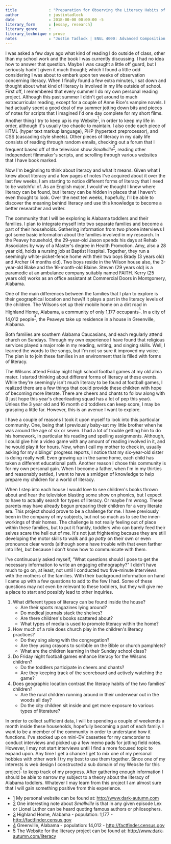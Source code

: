 ```yaml
---
title              : "Preparation for Observing the Literacy Habits of Alabama Toddlers"
author             : justintadlock
date               : 2018-00-00 00:00:00 -5
literary_form      : [essay, research]
literary_genre     :
literary_technique : prose
notes              : "Justin Tadlock | ENGL 4000: Advanced Composition | Kevin Roozen | Preliminary Plan for Research | September 15, 2005"
---
```


I was asked a few days ago what kind of reading I do outside of class, other than my school work and the book I was currently discussing. I had no idea how to answer that question. Maybe I was caught a little off guard, but I seriously hadn't given it much thought; which I found a little odd considering I was about to embark upon ten weeks of observation concerning literacy. When I finally found a few extra minutes, I sat down and thought about what kind of literacy is involved in my life outside of school. First off, I remembered that every summer I do my own personal reading project. Although this past summer I didn't get around to much extracurricular reading, except for a couple of Anne Rice's vampire novels. I had actually spent a good deal of my summer jotting down bits and pieces of notes for scripts that I imagined I'd one day complete for my short films. Another thing I try to keep up is my Website<sup><a href="#sdfootnote1sym"><sup>1</sup></a></sup>, in order to keep my life in order, although it's usually too chaotic to maintain. I also code each piece of HTML (hyper text markup language), PHP (hypertext preprocessor), and CSS (cascading style sheets). Other pieces of literacy in my daily life consists of reading through random emails, checking out a forum that I frequent based off of the television show <i>Smallville</i><sup><a href="#sdfootnote2sym"><sup>2</sup></a></sup>, reading other independent filmmaker's scripts, and scrolling through various websites that I have book marked.

Now I'm beginning to think about literacy and what it means. Given what I knew about literacy and a few pages of notes I've acquired about it over the last few weeks, I am starting to notice different forms of literacy that I need to be watchful of. As an English major, I would've thought I knew where literacy can be found, but literacy can be hidden in places that I haven't even thought to look. Over the next ten weeks, hopefully, I'll be able to discover the meaning behind literacy and use this knowledge to become a better researcher and writer.

The community that I will be exploring is Alabama toddlers and their families. I plan to integrate myself into two separate families and become a part of their households. Gathering information from two phone interviews I got some basic information about the families involved in my research. In the Peavey household, the 29-year-old Jason spends his days at Rehab Associates by way of a Master's degree in Health Promotion. Amy, also a 28 year old, holds a nursing job at Baptist Hospital. Together, they run a seemingly white-picket-fence home with their two boys Brady (3 years old) and Archer (4 months old). Two boys reside in the Wilson house also, the 3-year-old Blake and the 16-month-old Blaine. Steven (29 years old) is a paramedic at an ambulance company suitably named FAITH. Kerry (25 years old) works as an office assistant at Commercial Doors in Montgomery, Alabama.

One of the main differences between the families that I plan to explore is their geographical location and how/if it plays a part in the literacy levels of the children. The Wilsons set up their mobile home on a dirt road in Highland Home, Alabama, a community of only 1,177 occupants<sup><a href="#sdfootnote3sym"><sup>3</sup></a></sup>. In a city of 14,012 people<sup><a href="#sdfootnote4sym"><sup>4</sup></a></sup>, the Peaveys take up residence in a house in Greenville, Alabama.

Both families are southern Alabama Caucasians, and each regularly attend church on Sundays. Through my own experience I have found that religious services played a major role in my reading, writing, and singing skills. Well, I learned the words to the songs, but I'm not so sure it improved my voice. The plan is to join these families in an environment that is filled with forms of literacy.

The Wilsons attend Friday night high school football games at my old alma mater. I started thinking about different forms of literacy at these events. While they're seemingly isn't much literacy to be found at football games, I realized there are a few things that could provide these children with hope of becoming more literate. There are cheers and chants to follow along with (I just hope this year's cheerleading squad has a lot of pep this year). Unless the 3 year old and 16 month old toddlers can keep score, I may be grasping a little far. However, this is an avenue I want to explore.

I have a couple of reasons I took it upon myself to look into this particular community. One, being that I previously baby-sat my little brother when he was around the age of six or seven. I had a lot of trouble getting him to do his homework, in particular his reading and spelling assignments. Although, I could give him a video game with any amount of reading involved in it, and he would play it for hours. Now, when I call my mother to check in, usually asking for my siblings' progress reports, I notice that my six-year-old sister is doing really well. Even growing up in the same home, each child has taken a different educational path. Another reason I chose this community is for my own personal gain. When I become a father, when I'm in my thirties and reasonably settled, I want to have a smidgen of knowledge to help prepare my children for a world of literacy.

When I step into each house I would love to see children's books thrown about and hear the television blasting some show on phonics, but I expect to have to actually search for types of literacy. Or maybe I'm wrong. These parents may have already begun preparing their children for a very literate era. This project should prove to be a challenge for me. I have previously been in the company of my subjects, but not so much as to see the inner-workings of their homes. The challenge is not really feeling out of place within these families, but to put it frankly, toddlers who can barely feed their selves scare the hell out of me. It's not just frightening because they are still developing the motor skills to walk and <i>go potty </i>on their own or even pronounce clear words (although some have trouble with that even farther into life), but because I don't know how to communicate with them.

I've continuously asked myself, <i>"</i>What questions should I pose to get the necessary information to write an engaging ethnography?" I didn't have much to go on, at least, not until I conducted two five-minute interviews with the mothers of the families. With their background information on hand I came up with a few questions to add to the few I had. Some of these questions may not even be relevant to these toddlers, but they will give me a place to start and possibly lead to other inquiries.

1. What different types of literacy can be found inside the house?
	- Are their sports magazines lying around?
	- Do medical journals stack the shelves?
	- Are there children's books scattered about?
	- What types of media is used to promote literacy within the home?
2. How much of a role does church play in the children's literacy practices?
	- Do they sing along with the congregation?
	- Are they using crayons to scribble on the Bible or church pamphlets?
	- What are the children learning in their Sunday school class?
3. Do Friday night football games enhance literacy for the Wilsons children?
	- Do the toddlers participate in cheers and chants?
	- Are they keeping track of the scoreboard and actively watching the game?
4. Does geographic location contrast the literacy habits of the two families' children?
	- Are the rural children running around in their underwear out in the woods all day?
	- Do the city children sit inside and get more exposure to various types of literature?

In order to collect sufficient data, I will be spending a couple of weekends a month inside these households, hopefully becoming a part of each family. I want to be a member of the community in order to understand how it functions. I've stocked up on mini-DV cassettes for my camcorder to conduct interviews and picked up a few memo pads for jotting field notes. However, I may not start interviews until I find a more focused topic to expand upon. Any time I get a chance I get to mix one of my personal hobbies with other work I try my best to use them together. Since one of my interests is web design I constructed a sub domain of my Website for this project<sup><a href="#sdfootnote5sym"><sup>5</sup></a></sup> to keep track of my progress. After gathering enough information I should be able to narrow my subject to a theory about the literacy of Alabama toddlers. Whatever I may learn from this project I am almost sure that I will gain something positive from this experience.

- <a href="#sdfootnote1anc">1</a> My personal website can be found at: http://www.dark-autumn.com
- <a href="#sdfootnote2anc">2</a> One interesting note about <i>Smallville</i> is that in any given episode Lex or Lionel Luthor can be heard quoting famous authors or philosophers.
- <a href="#sdfootnote3anc">3</a> Highland Home, Alabama - population: 1,177 - http://factfinder.census.gov
- <a href="#sdfootnote4anc">4</a> Greenville, Alabama - population: 14,012 - http://factfinder.census.gov
- <a href="#sdfootnote5anc">5</a> The Website for the literacy project can be found at: http://www.dark-autumn.com/literacy
